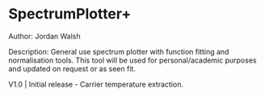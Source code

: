 # SpectrumPlotter+
Author: Jordan Walsh

Description: General use spectrum plotter with function fitting and normalisation tools. This tool will be used for personal/academic purposes and updated on request or as seen fit.

V1.0 | Initial release - Carrier temperature extraction.

